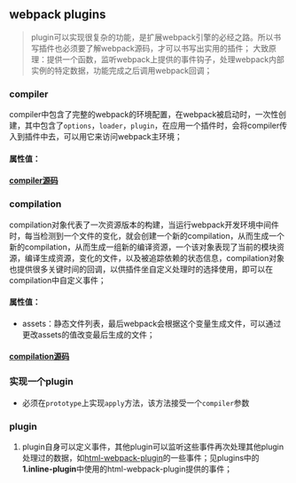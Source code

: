 ## webpack plugins
> plugin可以实现很复杂的功能，是扩展webpack引擎的必经之路。所以书写插件也必须要了解webpack源码，才可以书写出实用的插件；
> 大致原理：提供一个函数，监听webpack上提供的事件钩子，处理webpack内部实例的特定数据，功能完成之后调用webpack回调；

### compiler
compiler中包含了完整的webpack的环境配置，在webpack被启动时，一次性创建，其中包含了`options`，`loader`，`plugin`，在应用一个插件时，会将compiler传入到插件中去，可以用它来访问webpack主环境；
#### 属性值：
#### [compiler源码](https://github.com/webpack/webpack/blob/master/lib/Compiler.js)
### compilation
compilation对象代表了一次资源版本的构建，当运行webpack开发环境中间件时，每当检测到一个文件的变化，就会创建一个新的compilation，从而生成一个新的compilation，从而生成一组新的编译资源，一个该对象表现了当前的模块资源，编译生成资源，变化的文件，以及被追踪依赖的状态信息，compilation对象也提供很多关键时间的回调，以供插件坐自定义处理时的选择使用，即可以在compilation中自定义事件；
#### 属性值：
- assets：静态文件列表，最后webpack会根据这个变量生成文件，可以通过更改assets的值改变最后生成的文件；
#### [compilation源码](https://github.com/webpack/webpack/blob/master/lib/Compilation.js)
### 实现一个plugin 
- 必须在`prototype`上实现`apply`方法，该方法接受一个`compiler`参数

### plugin
1. plugin自身可以定义事件，其他plugin可以监听这些事件再次处理其他plugin处理过的数据，如[html-webpack-plugin](https://github.com/jantimon/html-webpack-plugin)的一些事件；见plugins中的**1.inline-plugin**中使用的html-webpack-plugin提供的事件；